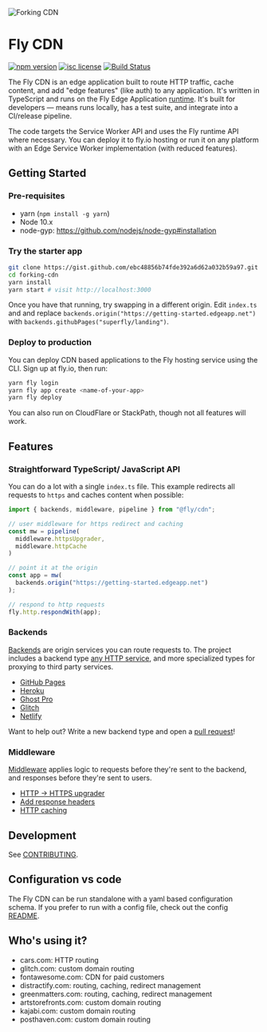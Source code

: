 ![Forking CDN](https://fly.io/public/images/cdn-banner.png?@2x)

# Fly CDN

[![npm version](https://img.shields.io/npm/v/@fly/cdn.svg)](https://www.npmjs.com/package/@fly/cdn)
[![isc license](https://img.shields.io/npm/l/@fly/cdn.svg)](https://github.com/superfly/cdn/blob/master/LICENSE) 
[![Build Status](https://dev.azure.com/flydotio/fly/_apis/build/status/fly)](https://dev.azure.com/flydotio/fly/_build/latest?definitionId=1)

The Fly CDN is an edge application built to route HTTP traffic, cache content, and add "edge features" (like auth) to any application. It's written in TypeScript and runs on the Fly Edge Application [runtime](https://github.com/superfly/fly). It's built for developers — means runs locally, has a test suite, and integrate into a CI/release pipeline.

The code targets the Service Worker API and uses the Fly runtime API where necessary. You can deploy it to fly.io hosting or run it on any platform with an Edge Service Worker implementation (with reduced features).

## Getting Started

### Pre-requisites

* yarn (`npm install -g yarn`)
* Node 10.x
* node-gyp: https://github.com/nodejs/node-gyp#installation

### Try the starter app

```bash
git clone https://gist.github.com/ebc48856b74fde392a6d62a032b59a97.git forking-cdn
cd forking-cdn
yarn install
yarn start # visit http://localhost:3000
```

Once you have that running, try swapping in a different origin. Edit `index.ts` and and replace `backends.origin("https://getting-started.edgeapp.net")` with `backends.githubPages("superfly/landing")`.

### Deploy to production

You can deploy CDN based applications to the Fly hosting service using the CLI. Sign up at fly.io, then run:

```bash
yarn fly login
yarn fly app create <name-of-your-app>
yarn fly deploy
```

You can also run on CloudFlare or StackPath, though not all features will work.

## Features

### Straightforward TypeScript/ JavaScript API

You can do a lot with a single `index.ts` file. This example redirects all requests to `https` and caches content when possible:

```typescript
import { backends, middleware, pipeline } from "@fly/cdn";

// user middleware for https redirect and caching
const mw = pipeline(
  middleware.httpsUpgrader,
  middleware.httpCache
)

// point it at the origin
const app = mw(
  backends.origin("https://getting-started.edgeapp.net")
);

// respond to http requests
fly.http.respondWith(app);
```

### Backends

[Backends](https://fly.io/docs/apps/cdn/modules/backends.html) are origin services you can route requests to. The project includes a backend type [any HTTP service](https://github.com/superfly/cdn/blob/master/src/backends/origin.ts), and more specialized types for proxying to third party services.

* [GitHub Pages](https://fly.io/docs/apps/cdn/modules/backends.html#githubpages)
* [Heroku](https://fly.io/docs/apps/cdn/modules/backends.html#heroku)
* [Ghost Pro](https://fly.io/docs/apps/cdn/modules/backends.html#ghostproblog)
* [Glitch](https://fly.io/docs/apps/cdn/modules/backends.html#glitch)
* [Netlify](https://fly.io/docs/apps/cdn/modules/backends.html#netlify)

Want to help out? Write a new backend type and open a [pull request](https://github.com/superfly/cdn/compare?template=backend_type.md)!

### Middleware

[Middleware](https://fly.io/docs/apps/cdn/modules/middleware.html) applies logic to requests before they're sent to the backend, and responses before they're sent to users.

* [HTTP -> HTTPS upgrader](https://fly.io/docs/apps/cdn/modules/middleware.html#httpsupgrader)
* [Add response headers](https://fly.io/docs/apps/cdn/modules/middleware.html#responseheaders)
* [HTTP caching](https://fly.io/docs/apps/cdn/modules/middleware.html#httpcache)

## Development

See [CONTRIBUTING](https://github.com/superfly/cdn/blob/master/CONTRIBUTING.md).

## Configuration vs code

The Fly CDN can be run standalone with a yaml based configuration schema. If you prefer to run with a config file, check out the config [README](https://github.com/superfly/cdn/blob/master/src/config/README.md).

## Who's using it?

* cars.com: HTTP routing
* glitch.com: custom domain routing
* fontawesome.com: CDN for paid customers
* distractify.com: routing, caching, redirect management
* greenmatters.com: routing, caching, redirect management
* artstorefronts.com: custom domain routing
* kajabi.com: custom domain routing
* posthaven.com: custom domain routing

